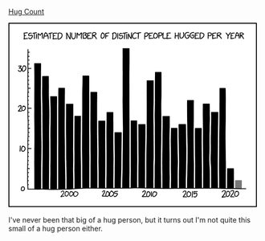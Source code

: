 [Hug Count](https://xkcd.com/2419)

![Hug Count](./random_comic.png)

I've never been that big of a hug person, but it turns out I'm not quite this small of a hug person either.

